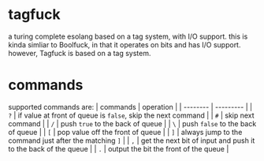 # tagfuck
a turing complete esolang based on a tag system, with I/O support.
this is kinda simliar to Boolfuck, in that it operates on bits and has I/O support.
however, Tagfuck is based on a tag system.

# commands

supported commands are:
| commands | operation |
| -------- | --------- |
| `?` | if value at front of queue is `false`, skip the next command |
| `#` | skip next command |
| `/` | push `true` to the back of queue |
| `\` | push `false` to the back of queue |
| `[` | pop value off the front of queue |
| `]` | always jump to the command just after the matching `]` |
| `,` | get the next bit of input and push it to the back of the queue |
| `.` | output the bit the front of the queue |
